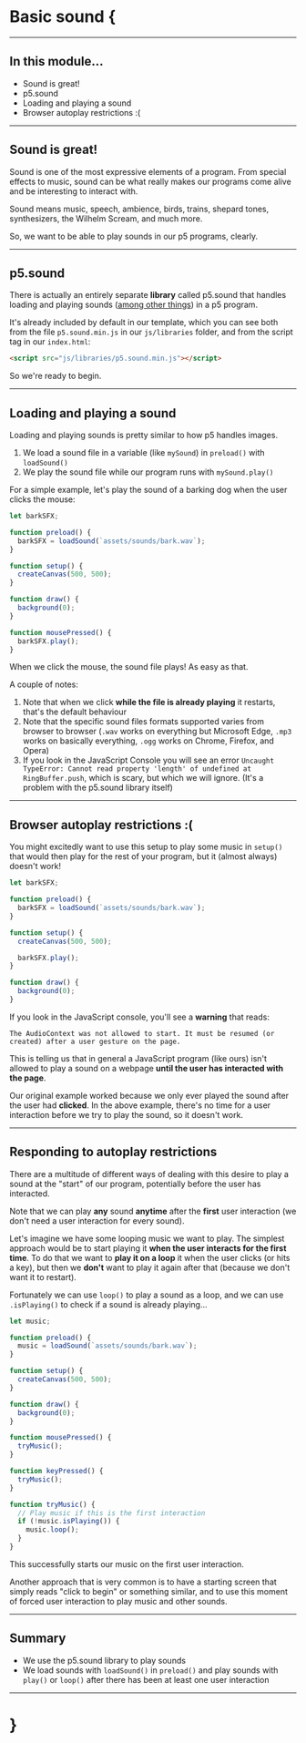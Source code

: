 # Basic sound {

---

## In this module...

- Sound is great!
- p5.sound
- Loading and playing a sound
- Browser autoplay restrictions :(

---

## Sound is great!

Sound is one of the most expressive elements of a program. From special effects to music, sound can be what really makes our programs come alive and be interesting to interact with.

Sound means music, speech, ambience, birds, trains, shepard tones, synthesizers, the Wilhelm Scream, and much more.

So, we want to be able to play sounds in our p5 programs, clearly.

---

## p5.sound

There is actually an entirely separate __library__ called p5.sound that handles loading and playing sounds ([among other things](https://p5js.org/reference/#/libraries/p5.sound)) in a p5 program.

It's already included by default in our template, which you can see both from the file `p5.sound.min.js` in our `js/libraries` folder, and from the script tag in our `index.html`:

```html
<script src="js/libraries/p5.sound.min.js"></script>
```

So we're ready to begin.

---

## Loading and playing a sound

Loading and playing sounds is pretty similar to how p5 handles images.

1. We load a sound file in a variable (like `mySound`) in `preload()` with `loadSound()`
2. We play the sound file while our program runs with `mySound.play()`

For a simple example, let's play the sound of a barking dog when the user clicks the mouse:

```javascript
let barkSFX;

function preload() {
  barkSFX = loadSound(`assets/sounds/bark.wav`);
}

function setup() {
  createCanvas(500, 500);
}

function draw() {
  background(0);
}

function mousePressed() {
  barkSFX.play();
}
```

When we click the mouse, the sound file plays! As easy as that.

A couple of notes:
1. Note that when we click __while the file is already playing__ it restarts, that's the default behaviour
2. Note that the specific sound files formats supported varies from browser to browser (`.wav` works on everything but Microsoft Edge, `.mp3` works on basically everything, `.ogg` works on Chrome, Firefox, and Opera)
3. If you look in the JavaScript Console you will see an error `Uncaught TypeError: Cannot read property 'length' of undefined at RingBuffer.push`, which is scary, but which we will ignore. (It's a problem with the p5.sound library itself)

---

## Browser autoplay restrictions :(

You might excitedly want to use this setup to play some music in `setup()` that would then play for the rest of your program, but it (almost always) doesn't work!

```javascript
let barkSFX;

function preload() {
  barkSFX = loadSound(`assets/sounds/bark.wav`);
}

function setup() {
  createCanvas(500, 500);

  barkSFX.play();
}

function draw() {
  background(0);
}
```

If you look in the JavaScript console, you'll see a __warning__ that reads:

`The AudioContext was not allowed to start. It must be resumed (or created) after a user gesture on the page.`

This is telling us that in general a JavaScript program (like ours) isn't allowed to play a sound on a webpage __until the user has interacted with the page__.

Our original example worked because we only ever played the sound after the user had __clicked__. In the above example, there's no time for a user interaction before we try to play the sound, so it doesn't work.

---

## Responding to autoplay restrictions

There are a multitude of different ways of dealing with this desire to play a sound at the "start" of our program, potentially before the user has interacted.

Note that we can play __any__ sound __anytime__ after the __first__ user interaction (we don't need a user interaction for every sound).

Let's imagine we have some looping music we want to play. The simplest approach would be to start playing it __when the user interacts for the first time__. To do that we want to __play it on a loop__ it when the user clicks (or hits a key), but then we __don't__ want to play it again after that (because we don't want it to restart).

Fortunately we can use `loop()` to play a sound as a loop, and we can use `.isPlaying()` to check if a sound is already playing...

```javascript
let music;

function preload() {
  music = loadSound(`assets/sounds/bark.wav`);
}

function setup() {
  createCanvas(500, 500);
}

function draw() {
  background(0);
}

function mousePressed() {
  tryMusic();
}

function keyPressed() {
  tryMusic();
}

function tryMusic() {
  // Play music if this is the first interaction
  if (!music.isPlaying()) {
    music.loop();
  }
}
```

This successfully starts our music on the first user interaction.

Another approach that is very common is to have a starting screen that simply reads "click to begin" or something similar, and to use this moment of forced user interaction to play music and other sounds.

---

## Summary

- We use the p5.sound library to play sounds
- We load sounds with `loadSound()` in `preload()` and play sounds with `play()` or `loop()` after there has been at least one user interaction

---

# }
